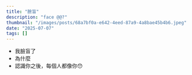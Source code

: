 ```yaml
---
title: "臉盲"
description: "face @@?"
thumbnail: "/images/posts/68a7bf0a-e642-4eed-87a9-4a8bae45b4b6.jpeg"
date: "2025-07-07"
tags: []
---
```

- 我臉盲了
- 為什麼
- 認識你之後，每個人都像你😯
